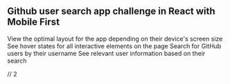 ## Github user search app challenge in React with Mobile First

View the optimal layout for the app depending on their device's screen size  
See hover states for all interactive elements on the page 
Search for GitHub users by their username 
See relevant user information based on their search 
 
// 2
